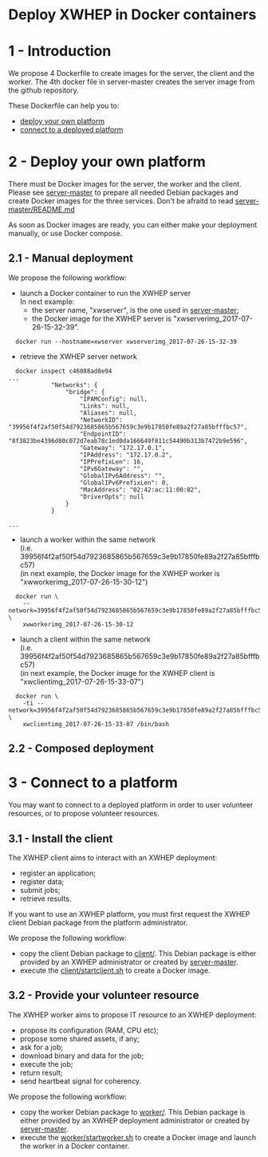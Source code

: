 Deploy XWHEP in Docker containers
=================================

# 1 - Introduction

We propose 4 Dockerfile to create images for the server, the client and the worker.
The 4th docker file in server-master creates the server image from the github repository.

These Dockerfile can help you to:
- [deploy your own platform](#2---deploy-your-own-platform)
- [connect to a deployed platform](#3---connect-to-a-platform)


# 2 - Deploy your own platform

There must be Docker images for the server, the worker and the client.
Please see [server-master](server-master/) to prepare all needed Debian packages
and create Docker images for the three services.
Don't be afraitd to read [server-master/README.md](server-master/)

As soon as Docker images are ready, you can either make your deployment manually,
or use Docker compose.

## 2.1 - Manual deployment

We propose the following workflow:
- launch a Docker container to run the XWHEP server  
 In next example:
  * the server name, "xwserver", is the one used in [server-master](server-master/);
  * the Docker image for the XWHEP server is "xwserverimg\_2017-07-26-15-32-39".  
 
 
```
  docker run --hostname=xwserver xwserverimg_2017-07-26-15-32-39
```
- retrieve the XWHEP server network
```
  docker inspect c46088ad8e94
...
            "Networks": {
                "bridge": {
                    "IPAMConfig": null,
                    "Links": null,
                    "Aliases": null,
                    "NetworkID": "39956f4f2af50f54d7923685865b567659c3e9b17850fe89a2f27a85bfffbc57",
                    "EndpointID": "8f3823be4396d80c072d7eab78c1ed0da166649f811c54490b313b7472b9e596",
                    "Gateway": "172.17.0.1",
                    "IPAddress": "172.17.0.2",
                    "IPPrefixLen": 16,
                    "IPv6Gateway": "",
                    "GlobalIPv6Address": "",
                    "GlobalIPv6PrefixLen": 0,
                    "MacAddress": "02:42:ac:11:00:02",
                    "DriverOpts": null
                }
            }

...
```
- launch a worker within the same network  
(i.e. 39956f4f2af50f54d7923685865b567659c3e9b17850fe89a2f27a85bfffbc57)  
(in next example, the Docker image for the XWHEP worker is "xwworkerimg\_2017-07-26-15-30-12")
```
  docker run \
    --network=39956f4f2af50f54d7923685865b567659c3e9b17850fe89a2f27a85bfffbc57 \
    xwworkerimg_2017-07-26-15-30-12
```
- launch a client within the same network  
(i.e. 39956f4f2af50f54d7923685865b567659c3e9b17850fe89a2f27a85bfffbc57)  
(in next example, the Docker image for the XWHEP client is "xwclientimg\_2017-07-26-15-33-07")
```
  docker run \
    -ti --network=39956f4f2af50f54d7923685865b567659c3e9b17850fe89a2f27a85bfffbc57 \
    xwclientimg_2017-07-26-15-33-07 /bin/bash
```

## 2.2 - Composed deployment

# 3 - Connect to a platform

You may want to connect to a deployed platform in order to user volunteer resources,
or to propose volunteer resources.

## 3.1 - Install the client

The XWHEP client aims to interact with an XWHEP deployment:
- register an application;
- register data;
- submit jobs;
- retrieve results.

If you want to use an XWHEP platform, you must first request the XWHEP client Debian package from the platform administrator.

We propose the following workflow:
- copy the client Debian package to [client/](client/).
  This Debian package is either provided by an XWHEP administrator or created by [server-master](server-master/).
- execute the [client/startclient.sh](client/startclient.sh) to create a Docker image.


## 3.2 - Provide your volunteer resource

The XWHEP worker aims to propose IT resource to an XWHEP deployment:
- propose its configuration (RAM, CPU etc);
- propose some shared assets, if any;
- ask for a job;
- download binary and data for the job;
- execute the job;
- return result;
- send heartbeat signal for coherency.

We propose the following workflow:
- copy the worker Debian package to [worker/](worker/). This Debian package is either provided by an XWHEP deployment administrator or created by [server-master](server-master/).
- execute the [worker/startworker.sh](worker/startworker.sh) to create a Docker image and launch the worker in a Docker container.

